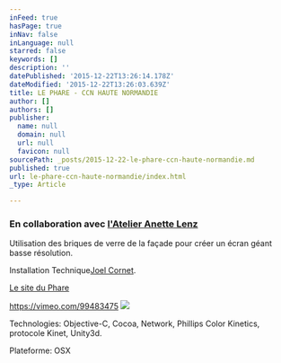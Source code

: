 ```yaml
---
inFeed: true
hasPage: true
inNav: false
inLanguage: null
starred: false
keywords: []
description: ''
datePublished: '2015-12-22T13:26:14.178Z'
dateModified: '2015-12-22T13:26:03.639Z'
title: LE PHARE - CCN HAUTE NORMANDIE
author: []
authors: []
publisher:
  name: null
  domain: null
  url: null
  favicon: null
sourcePath: _posts/2015-12-22-le-phare-ccn-haute-normandie.md
published: true
url: le-phare-ccn-haute-normandie/index.html
_type: Article

---
```

### En collaboration avec [l'Atelier ][0][Anette Lenz][1]

Utilisation des briques de verre de la façade pour créer un écran géant basse résolution.

Installation Technique[Joel Cornet][2].

[Le site du Phare][3]

https://vimeo.com/99483475
![](https://the-grid-user-content.s3-us-west-2.amazonaws.com/6d770f78-7bd0-41b9-a712-050962fab0e2.jpg)

Technologies: Objective-C, Cocoa, Network, Phillips Color Kinetics, protocole Kinet, Unity3d.

Plateforme: OSX

[0]: http://www.nicolasgalinotti.com/projects/
[1]: http://www.anettelenz.com/
[2]: http://akte.fr/accueil/la-compagnie/lequipe/joel-cornet/
[3]: http://www.lephare-ccn.fr/